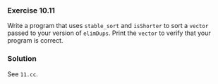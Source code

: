 ### Exercise 10.11

Write a program that uses `stable_sort` and `isShorter` to sort a `vector`
passed to your version of `elimDups`. Print the `vector` to verify that your
program is correct.

### Solution

See `11.cc`.
